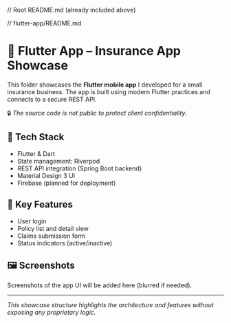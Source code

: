 // Root README.md (already included above)

// flutter-app/README.md

# 📱 Flutter App – Insurance App Showcase

This folder showcases the **Flutter mobile app** I developed for a small insurance business. The app is built using modern Flutter practices and connects to a secure REST API. 

🔒 *The source code is not public to protect client confidentiality.*

## 🔧 Tech Stack
- Flutter & Dart
- State management: Riverpod
- REST API integration (Spring Boot backend)
- Material Design 3 UI
- Firebase (planned for deployment)

## 🧠 Key Features
- User login
- Policy list and detail view
- Claims submission form
- Status indicators (active/inactive)

## 🖼️ Screenshots
Screenshots of the app UI will be added here (blurred if needed).

---

*This showcase structure highlights the architecture and features without exposing any proprietary logic.*
